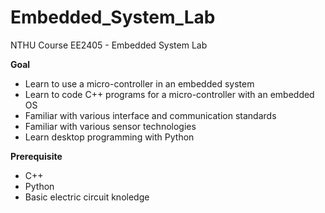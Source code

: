 # Embedded_System_Lab
NTHU Course EE2405 - Embedded System Lab

**Goal**
- Learn to use a micro-controller in an embedded system
- Learn to code C++ programs for a micro-controller with an embedded OS
- Familiar with various interface and communication standards
- Familiar with various sensor technologies
- Learn desktop programming with Python

**Prerequisite**
- C++
- Python
- Basic electric circuit knoledge
